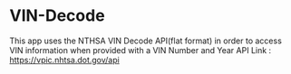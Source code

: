 # VIN-Decode
This app uses the NTHSA VIN Decode API(flat format) in order to access VIN information when provided with a VIN Number and Year   API Link : https://vpic.nhtsa.dot.gov/api
